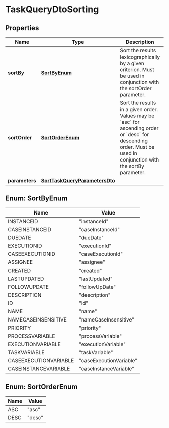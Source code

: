

# TaskQueryDtoSorting

## Properties

Name | Type | Description | Notes
------------ | ------------- | ------------- | -------------
**sortBy** | [**SortByEnum**](#SortByEnum) | Sort the results lexicographically by a given criterion. Must be used in conjunction with the sortOrder parameter. |  [optional]
**sortOrder** | [**SortOrderEnum**](#SortOrderEnum) | Sort the results in a given order. Values may be &#x60;asc&#x60; for ascending order or &#x60;desc&#x60; for descending order. Must be used in conjunction with the sortBy parameter. |  [optional]
**parameters** | [**SortTaskQueryParametersDto**](SortTaskQueryParametersDto.md) |  |  [optional]



## Enum: SortByEnum

Name | Value
---- | -----
INSTANCEID | &quot;instanceId&quot;
CASEINSTANCEID | &quot;caseInstanceId&quot;
DUEDATE | &quot;dueDate&quot;
EXECUTIONID | &quot;executionId&quot;
CASEEXECUTIONID | &quot;caseExecutionId&quot;
ASSIGNEE | &quot;assignee&quot;
CREATED | &quot;created&quot;
LASTUPDATED | &quot;lastUpdated&quot;
FOLLOWUPDATE | &quot;followUpDate&quot;
DESCRIPTION | &quot;description&quot;
ID | &quot;id&quot;
NAME | &quot;name&quot;
NAMECASEINSENSITIVE | &quot;nameCaseInsensitive&quot;
PRIORITY | &quot;priority&quot;
PROCESSVARIABLE | &quot;processVariable&quot;
EXECUTIONVARIABLE | &quot;executionVariable&quot;
TASKVARIABLE | &quot;taskVariable&quot;
CASEEXECUTIONVARIABLE | &quot;caseExecutionVariable&quot;
CASEINSTANCEVARIABLE | &quot;caseInstanceVariable&quot;



## Enum: SortOrderEnum

Name | Value
---- | -----
ASC | &quot;asc&quot;
DESC | &quot;desc&quot;



